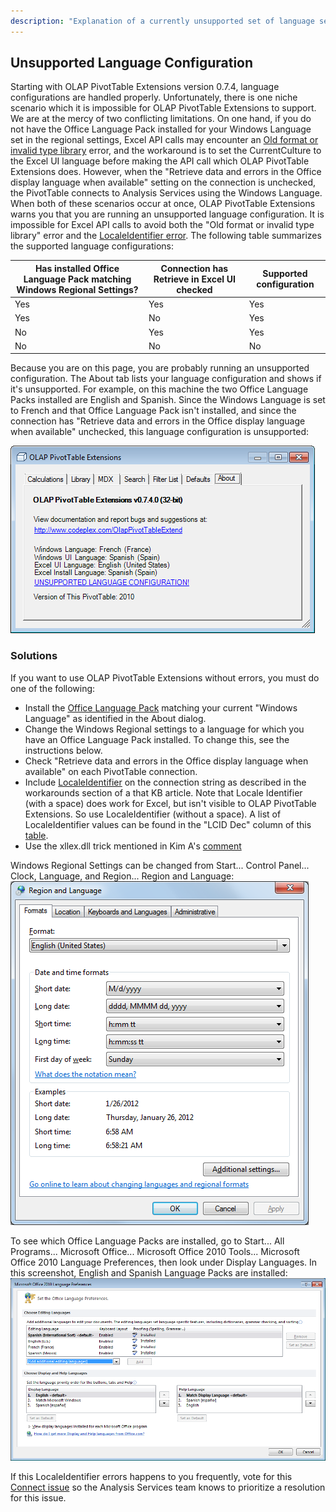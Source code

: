 ```yaml
---
description: "Explanation of a currently unsupported set of language settings in OLAP PivotTable Extensions"
---
```

## Unsupported Language Configuration

Starting with OLAP PivotTable Extensions version 0.7.4, language configurations are handled properly. Unfortunately, there is one niche scenario which it is impossible for OLAP PivotTable Extensions to support. We are at the mercy of two conflicting limitations. On one hand, if you do not have the Office Language Pack installed for your Windows Language set in the regional settings, Excel API calls may encounter an [Old format or invalid type library](http://support.microsoft.com/kb/320369) error, and the workaround is to set the CurrentCulture to the Excel UI language before making the API call which OLAP PivotTable Extensions does. However, when the "Retrieve data and errors in the Office display language when available" setting on the connection is unchecked, the PivotTable connects to Analysis Services using the Windows Language. When both of these scenarios occur at once, OLAP PivotTable Extensions warns you that you are running an unsupported language configuration. It is impossible for Excel API calls to avoid both the "Old format or invalid type library" error and the [LocaleIdentifier error](http://support.microsoft.com/kb/931388). The following table summarizes the supported language configurations:

Has installed Office Language Pack matching Windows Regional Settings? | Connection has Retrieve in Excel UI checked | Supported configuration
-----|-----|----
Yes | Yes | Yes
Yes | No | Yes
No | Yes | Yes
No | No | No

Because you are on this page, you are probably running an unsupported configuration. The About tab lists your language configuration and shows if it's unsupported. For example, on this machine the two Office Language Packs installed are English and Spanish. Since the Windows Language is set to French and that Office Language Pack isn't installed, and since the connection has "Retrieve data and errors in the Office display language when available" unchecked, this language configuration is unsupported:

![](Unsupported%20Language%20Configuration_UnsupportedLanguageConfiguration.png)

### Solutions

If you want to use OLAP PivotTable Extensions without errors, you must do one of the following:

* Install the [Office Language Pack](http://office.microsoft.com/en-us/language/) matching your current "Windows Language" as identified in the About dialog.
* Change the Windows Regional settings to a language for which you have an Office Language Pack installed. To change this, see the instructions below.
* Check "Retrieve data and errors in the Office display language when available" on each PivotTable connection.
* Include [LocaleIdentifier](http://support.microsoft.com/kb/931388) on the connection string as described in the workarounds section of a that KB article. Note that Locale Identifier (with a space) does work for Excel, but isn't visible to OLAP PivotTable Extensions. So use LocaleIdentifier (without a space). A list of LocaleIdentifier values can be found in the "LCID Dec" column of this [table](http://msdn.microsoft.com/en-us/goglobal/bb964664).
* Use the xllex.dll trick mentioned in Kim A's [comment](http://blogs.msdn.com/b/vsto/archive/2009/07/06/bug-old-format-or-invalid-type-library-error-when-automating-excel-christin-boyd.aspx#10144460)

Windows Regional Settings can be changed from Start... Control Panel... Clock, Language, and Region... Region and Language:
![](Unsupported%20Language%20Configuration_WindowsRegionalSettings.png)

To see which Office Language Packs are installed, go to Start... All Programs... Microsoft Office... Microsoft Office 2010 Tools... Microsoft Office 2010 Language Preferences, then look under Display Languages. In this screenshot, English and Spanish Language Packs are installed:
![](Unsupported%20Language%20Configuration_OfficeLanguagePacks.png)

If this LocaleIdentifier errors happens to you frequently, vote for this [Connect issue](https://connect.microsoft.com/SQLServer/feedback/details/721372/locale-identifier-bug) so the Analysis Services team knows to prioritize a resolution for this issue.

